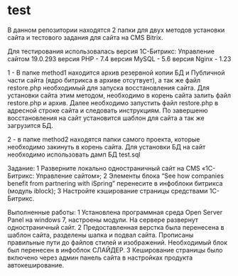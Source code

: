 # test

В данном репозитории находятся 2 папки для двух методов установки сайта и тестового задания для сайта на CMS Bitrix.

Для тестирования использовалась версия 1С-Битрикс: Управление сайтом 19.0.293
версия PHP - 7.4
версия MySQL - 5.6
версия Nginx - 1.23


1 - В папке method1 находится архив резервной копии БД и Публичной части сайта (ядро битрикса в архиве отсутвует), а так же файл restore.php необходимый для запуска восстановления сайта. Для установки сайта этим методом, необходимо в корень сайта залить файл restore.php и архив. Далее необходимо запустить файл  restore.php в адресной строке сайта и следовать инструкциям. По завершеню восстановления на сайт установится шаблон для сайта а так же загрузится БД.

2 - в папке method2 находятся папки самого проекта, которые необходимо закинуть в корень сайта. Для установки БД на сайт необходимо использовать дамп БД test.sql

Задание:
1 Разверните локально одностраничный сайт на CMS «1С-Битрикс: Управление сайтом»;
2 Элементы блока “See how companies benefit from partnering with iSpring” перенесите в инфоблоки битрикса (модуль iblock);
3 Настройте кэширование страницы средствами 1C-Битрикс.

Выполненные работы:
1 Установлена программная среда Open Server Panel на windows 7, настроены модули. На сервере развернут одностраничный сайт.
2 Предоставленная верстка была перенесена в шаблон сайта, разделены шапка и подвал сайта. Прописаны правильные пути до файлов стилей и изображений. Необходимый блок был перенесен в инфоблок СЛАЙДЕР.
3 Кеширование страницы было включено через админ панель сайта в настройках продукта автокеширование.
